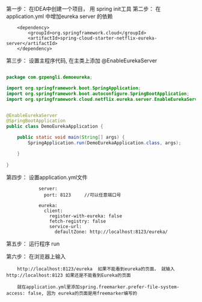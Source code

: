 


第一步： 在IDEA中创建一个项目， 用 spring init工具
第二步： 在application.yml 中增加eureka server 的依赖

        <dependency>
            <groupId>org.springframework.cloud</groupId>
            <artifactId>spring-cloud-starter-netflix-eureka-server</artifactId>
        </dependency>


第三步： 设置主程序代码, 在主类上添加 @EnableEurekaServer

```java

package com.gzpengli.demoeureka;

import org.springframework.boot.SpringApplication;
import org.springframework.boot.autoconfigure.SpringBootApplication;
import org.springframework.cloud.netflix.eureka.server.EnableEurekaServer;


@EnableEurekaServer
@SpringBootApplication
public class DemoEurekaApplication {

    public static void main(String[] args) {
        SpringApplication.run(DemoEurekaApplication.class, args);

    }
 
}


```

第四步： 设置application.yml文件

                server:
                  port: 8123     //可以任意端口号

                eureka:
                  client:
                    register-with-eureka: false
                    fetch-registry: false
                    service-url:
                      defaultZone: http://localhost:8123/eureka/


第五步： 运行程序 run

第六步： 在浏览器上输入

        http://localhost:8123/eureka  如果不能看到eureka的页面， 就输入http://localhost:8123 如果还是不能看到Eureka的页面
        
        就在application.yml里添加spring.freemarker.prefer-file-system-access: false, 因为 eureka的页面是用freemarker编写的
        
        

